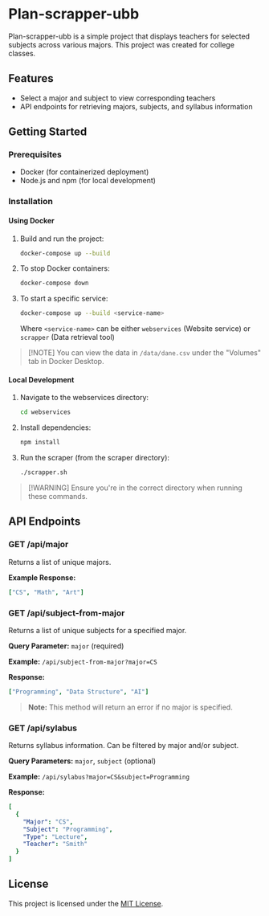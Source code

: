 # Plan-scrapper-ubb

Plan-scrapper-ubb is a simple project that displays teachers for selected subjects across various majors. This project was created for college classes.

## Features

- Select a major and subject to view corresponding teachers
- API endpoints for retrieving majors, subjects, and syllabus information

## Getting Started

### Prerequisites

- Docker (for containerized deployment)
- Node.js and npm (for local development)

### Installation

#### Using Docker

1. Build and run the project:
   ```bash
   docker-compose up --build
   ```

2. To stop Docker containers:
   ```bash
   docker-compose down
   ```

3. To start a specific service:
   ```bash
   docker-compose up --build <service-name>
   ```
   Where `<service-name>` can be either `webservices` (Website service) or `scrapper` (Data retrieval tool)

> [!NOTE] You can view the data in `/data/dane.csv` under the "Volumes" tab in Docker Desktop.

#### Local Development

1. Navigate to the webservices directory:
   ```bash
   cd webservices
   ```

2. Install dependencies:
   ```bash
   npm install
   ```

3. Run the scraper (from the scraper directory):
   ```bash
   ./scrapper.sh
   ```

> [!WARNING] Ensure you're in the correct directory when running these commands.

## API Endpoints

### GET /api/major

Returns a list of unique majors.

**Example Response:**
```yaml
["CS", "Math", "Art"]
```

### GET /api/subject-from-major

Returns a list of unique subjects for a specified major.

**Query Parameter:** `major` (required)

**Example:** `/api/subject-from-major?major=CS`

**Response:**
```yaml
["Programming", "Data Structure", "AI"]
```

> **Note:** This method will return an error if no major is specified.

### GET /api/sylabus

Returns syllabus information. Can be filtered by major and/or subject.

**Query Parameters:** `major`, `subject` (optional)

**Example:** `/api/sylabus?major=CS&subject=Programming`

**Response:**
```yaml
[
  {
    "Major": "CS",
    "Subject": "Programming",
    "Type": "Lecture",
    "Teacher": "Smith"
  }
]
```

## License

This project is licensed under the [MIT License](LICENSE).
